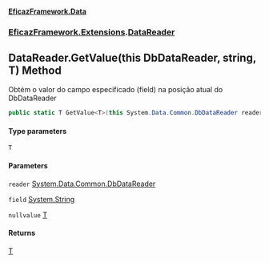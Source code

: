#### [EficazFramework.Data](EficazFrameworkData.md 'EficazFramework Data')
### [EficazFramework.Extensions](EficazFrameworkData.md#EficazFramework.Extensions 'EficazFramework.Extensions').[DataReader](EficazFramework.Extensions/DataReader.md 'EficazFramework.Extensions.DataReader')

## DataReader.GetValue<T>(this DbDataReader, string, T) Method

Obtém o valor do campo especificado (field) na posição atual do DbDataReader

```csharp
public static T GetValue<T>(this System.Data.Common.DbDataReader reader, string field, T nullvalue=default(T));
```
#### Type parameters

<a name='EficazFramework.Extensions.DataReader.GetValue_T_(thisSystem.Data.Common.DbDataReader,string,T).T'></a>

`T`
#### Parameters

<a name='EficazFramework.Extensions.DataReader.GetValue_T_(thisSystem.Data.Common.DbDataReader,string,T).reader'></a>

`reader` [System.Data.Common.DbDataReader](https://docs.microsoft.com/en-us/dotnet/api/System.Data.Common.DbDataReader 'System.Data.Common.DbDataReader')

<a name='EficazFramework.Extensions.DataReader.GetValue_T_(thisSystem.Data.Common.DbDataReader,string,T).field'></a>

`field` [System.String](https://docs.microsoft.com/en-us/dotnet/api/System.String 'System.String')

<a name='EficazFramework.Extensions.DataReader.GetValue_T_(thisSystem.Data.Common.DbDataReader,string,T).nullvalue'></a>

`nullvalue` [T](EficazFramework.Extensions/DataReader/GetValue_T_(thisDbDataReader,string,T).md#EficazFramework.Extensions.DataReader.GetValue_T_(thisSystem.Data.Common.DbDataReader,string,T).T 'EficazFramework.Extensions.DataReader.GetValue<T>(this System.Data.Common.DbDataReader, string, T).T')

#### Returns
[T](EficazFramework.Extensions/DataReader/GetValue_T_(thisDbDataReader,string,T).md#EficazFramework.Extensions.DataReader.GetValue_T_(thisSystem.Data.Common.DbDataReader,string,T).T 'EficazFramework.Extensions.DataReader.GetValue<T>(this System.Data.Common.DbDataReader, string, T).T')